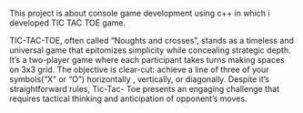 This project is about console game development using c++ in which i developed TIC TAC TOE game.

TIC-TAC-TOE, often called “Noughts and crosses”, stands as a timeless and universal game that epitomizes simplicity while concealing strategic depth. It’s a two-player game where each participant takes turns making spaces on 3x3 grid. The objective is clear-cut: achieve a line of three of your symbols(“X” or “O”) horizontally , vertically, or diagonally. Despite it’s straightforward rules, Tic-Tac- Toe presents an engaging challenge that requires tactical thinking and anticipation of opponent’s moves.

